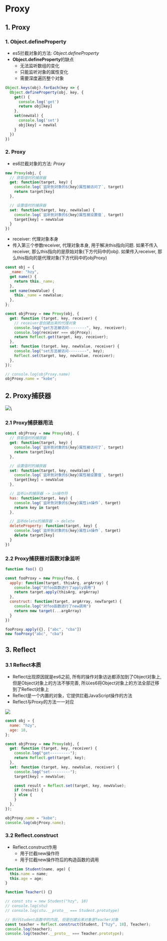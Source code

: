 # Proxy

## 1. Proxy

### 1. Object.defineProperty

- es5拦截对象的方法: *Object.defineProperty*
- **Object.defineProperty**的缺点
  - 无法监听数组的变化
  - 只能监听对象的属性变化
  - 需要深度遍历整个对象


```js
Object.keys(obj).forEach(key => {
  Object.defineProperty(obj, key, {
    get() {
      console.log('get')
      return obj[key]
    },
    set(newVal) {
      console.log('set')
      obj[key] = newVal
    }
  })
})
```


### 2. Proxy

- es6拦截对象的方法: *Proxy*


```js
new Proxy(obj, {
  // 获取值时的捕获器
  get: function(target, key) {
    console.log(`监听到对象的${key}属性被访问了`, target)
    return target[key]
  },

  // 设置值时的捕获器
  set: function(target, key, newValue) {
    console.log(`监听到对象的${key}属性被设置值`, target)
    target[key] = newValue
  }
})
```

- receiver: 代理对象本身
- 传入第三个参数receiver, 代理对象本身, 用于解决this指向问题. 如果不传入receiver, 那么this指向的是原始对象(下方代码中的obj). 如果传入receiver, 那么this指向的是代理对象(下方代码中的objProxy)

```js
const obj = {
  _name: "hzy",
  get name() {
    return this._name;
  },
  set name(newValue) {
    this._name = newValue;
  },
};

const objProxy = new Proxy(obj, {
  get: function (target, key, receiver) {
    // receiver是创建出来的代理对象
    console.log("get方法被访问--------", key, receiver);
    console.log(receiver === objProxy);
    return Reflect.get(target, key, receiver);
  },
  set: function (target, key, newValue, receiver) {
    console.log("set方法被访问--------", key);
    Reflect.set(target, key, newValue, receiver);
  },
});

// console.log(objProxy.name)
objProxy.name = "kobe";
```

## 2. Proxy捕获器

![](https://imgsbed-1301560453.cos.ap-shanghai.myqcloud.com//blog202305301303944.png)\

### 2.1 Proxy捕获器用法
```js
const objProxy = new Proxy(obj, {
  // 获取值时的捕获器
  get: function(target, key) {
    console.log(`监听到对象的${key}属性被访问了`, target)
    return target[key]
  },

  // 设置值时的捕获器
  set: function(target, key, newValue) {
    console.log(`监听到对象的${key}属性被设置值`, target)
    target[key] = newValue
  },

  // 监听in的捕获器 -> in操作符
  has: function(target, key) {
    console.log(`监听到对象的${key}属性in操作`, target)
    return key in target
  },

  // 监听delete的捕获器 -> delete
  deleteProperty: function(target, key) {
    console.log(`监听到对象的${key}属性in操作`, target)
    delete target[key]
  }
})
```

### 2.2 Proxy捕获器对函数对象监听

```js
function foo() {}

const fooProxy = new Proxy(foo, {
  apply: function(target, thisArg, argArray) {
    console.log("对foo函数进行了apply调用")
    return target.apply(thisArg, argArray)
  },
  construct: function(target, argArray, newTarget) {
    console.log("对foo函数进行了new调用")
    return new target(...argArray)
  }
})

fooProxy.apply({}, ["abc", "cba"])
new fooProxy("abc", "cba")
```


## 3. Reflect

### 3.1 Reflect本质
- Reflect出现原因就是es6之前, 所有的操作对象访达都添加到了Object对象上, 但是Object对象上的方法不够完善, 所以es6将Object对象上的方法全部迁移到了Reflect对象上
- Reflect是一个内置的对象，它提供拦截JavaScript操作的方法
- Reflect与Proxy的方法一一对应

![](https://imgsbed-1301560453.cos.ap-shanghai.myqcloud.com//blog202305301309315.png)


```js
const obj = {
  name: "hzy",
  age: 18,
};

const objProxy = new Proxy(obj, {
  get: function (target, key, receiver) {
    console.log("get---------");
    return Reflect.get(target, key);
  },
  set: function (target, key, newValue, receiver) {
    console.log("set---------");
    target[key] = newValue;

    const result = Reflect.set(target, key, newValue);
    if (result) {
    } else {
    }
  },
});

objProxy.name = "kobe";
console.log(objProxy.name);
```

### 3.2 Reflect.construct

- Reflect.construct作用
  - 用于拦截new操作符
  - 用于拦截new操作符后的构造函数的调用

```js
function Student(name, age) {
  this.name = name;
  this.age = age;
}

function Teacher() {}

// const stu = new Student("hzy", 18)
// console.log(stu)
// console.log(stu.__proto__ === Student.prototype)

// 执行Student函数中的内容, 但是创建出来对象是Teacher对象
const teacher = Reflect.construct(Student, ["hzy", 18], Teacher);
console.log(teacher);
console.log(teacher.__proto__ === Teacher.prototype);
```